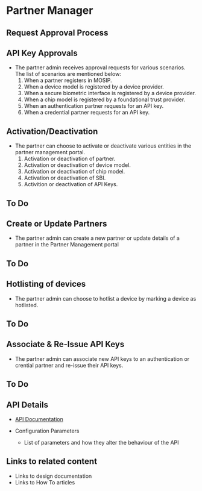 
# Partner Manager

## Request Approval Process

## API Key Approvals
* The partner admin receives approval requests for various scenarios. The list of scenarios are mentioned below:
    1. When a partner registers in MOSIP.
    2. When a device model is registered by a device provider.
    3. When a secure biometric interface is registered by a device provider.
    4. When a chip model is registered by a foundational trust provider.
    5. When an authentication partner requests for an API key.
    6. When a credential partner requests for an API key.

## Activation/Deactivation
* The partner can choose to activate or deactivate various entities in the partner management portal.
    1. Activation or deactivation of partner.
    2. Activation or deactivation of device model.
    3. Activation or deactivation of chip model.
    4. Activation or deactivation of SBI.
    5. Activition or deactivation of API Keys.

## To Do
## Create or Update Partners
* The partner admin can create a new partner or update details of a partner in the Partner Management portal

## To Do
## Hotlisting of devices
* The partner admin can choose to hotlist a device by marking a device as hotlisted.

## To Do
## Associate & Re-Issue API Keys
* The partner admin can associate new API keys to an authentication or crential partner and re-issue their API keys.

## To Do
## API Details
 * [API Documentation](PMS-API-Documentation.md)

* Configuration Parameters
    * List of parameters and how they alter the behaviour of the API

## Links to related content
* Links to design documentation
* Links to How To articles


